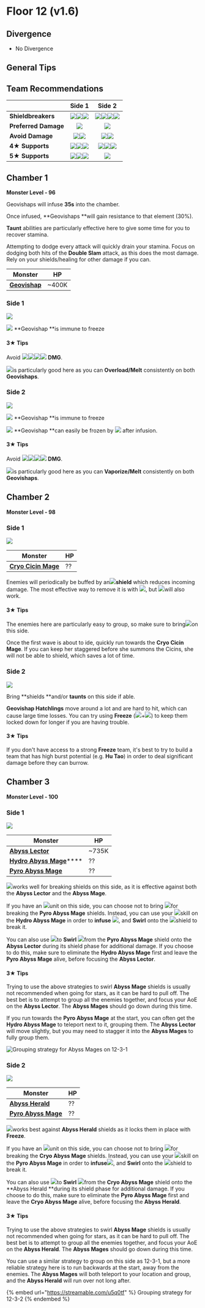 # Floor 12 (v1.6)

## Divergence

* No Divergence

## General Tips

## Team Recommendations

|                      |                                                                                                                        Side 1                                                                                                                       |                                                                                Side 2                                                                                |
| -------------------- | :-------------------------------------------------------------------------------------------------------------------------------------------------------------------------------------------------------------------------------------------------: | :------------------------------------------------------------------------------------------------------------------------------------------------------------------: |
| **Shieldbreakers**   |                                                             ![](../../.gitbook/assets/pyro_small.png)![](../../.gitbook/assets/hydro_small.png)![](../../.gitbook/assets/cryo_small.png)                                                            | ![](../../.gitbook/assets/pyro_small.png)![](../../.gitbook/assets/hydro_small.png)![](../../.gitbook/assets/cryo_small.png)![](../../.gitbook/assets/geo_small.png) |
| **Preferred Damage** |                                                                                                      ![](../../.gitbook/assets/pyro_small.png)                                                                                                      |                                                               ![](../../.gitbook/assets/pyro_small.png)                                                              |
| **Avoid Damage**     | ![](https://firebasestorage.googleapis.com/v0/b/gitbook-28427.appspot.com/o/assets%2F-MVAGyyACcSzyzfmgy7f%2Fsync%2Fe0472b52c548a7162a648c191cad9b7bbdf4498b.png?generation=1615182626170812\&alt=media)![](../../.gitbook/assets/electro_small.png) |                                          ![](../../.gitbook/assets/hydro_small.png)![](../../.gitbook/assets/geo_small.png)                                          |
| **4**★ **Supports**  |                                            ![](../../.gitbook/assets/ui_avataricon_bennett.png)![](../../.gitbook/assets/ui_avataricon_xiangling.png)![](../../.gitbook/assets/ui_avataricon_sucrose.png)                                           |       ![](../../.gitbook/assets/ui_avataricon_diona.png)![](../../.gitbook/assets/ui_avataricon_chongyun.png)![](../../.gitbook/assets/ui_avataricon_kaeya.png)      |
| **5**★ **Supports**  |                                           ![](../../.gitbook/assets/ui_avataricon_lumine_anemo.png)![](../../.gitbook/assets/ui_avataricon_venti.png)![](../../.gitbook/assets/ui_avataricon_zhongli.png)                                           |                                                         ![](../../.gitbook/assets/ui_avataricon_zhongli.png)                                                         |

## Chamber 1

**Monster Level - 96**

Geovishaps will infuse **35s** into the chamber.

Once infused, **Geovishaps **will gain resistance to that element (30%).

**Taunt** abilities are particularly effective here to give some time for you to recover stamina.

Attempting to dodge every attack will quickly drain your stamina. Focus on dodging both hits of the **Double Slam** attack, as this does the most damage. Rely on your shields/healing for other damage if you can.

| Monster                                                      | HP     |
| ------------------------------------------------------------ | ------ |
| ****[**Geovishap**](../../monsters/animals/geovishap.md)**** | \~400K |

### Side 1

![](<../../.gitbook/assets/12-1-1 (3).png>)

![](../../.gitbook/assets/cryo_small.png) **Geovishap **is immune to freeze

#### 3★ Tips

Avoid ![](../../.gitbook/assets/cryo_small.png)![](../../.gitbook/assets/electro_small.png)![](../../.gitbook/assets/geo_small.png)![](../../.gitbook/assets/physical_small.png)  **DMG**.

![](../../.gitbook/assets/pyro_small.png)is particularly good here as you can **Overload/Melt** consistently on both **Geovishaps**.

### Side 2

![](<../../.gitbook/assets/12-1-2 (3).png>)

![](../../.gitbook/assets/cryo_small.png) **Geovishap **is immune to freeze

![](../../.gitbook/assets/hydro_small.png) **Geovishap **can easily be frozen by ![](../../.gitbook/assets/cryo_small.png) after infusion.

#### 3★ Tips

Avoid ![](../../.gitbook/assets/hydro_small.png)![](../../.gitbook/assets/cryo_small.png)![](../../.gitbook/assets/geo_small.png)![](../../.gitbook/assets/physical_small.png)  **DMG**.

![](../../.gitbook/assets/pyro_small.png)is particularly good here as you can **Vaporize/Melt** consistently on both **Geovishaps**.

## Chamber 2

**Monster Level - 98**

### Side 1

![](<../../.gitbook/assets/12-2-1 (3).png>)

| Monster                                                                | HP |
| ---------------------------------------------------------------------- | -- |
| ****[**Cryo Cicin Mage**](../../monsters/fatui/cryo-cicin-mage.md)**** | ?? |

Enemies will periodically be buffed by an![](../../.gitbook/assets/cryo_small.png)**shield** which reduces incoming damage. The most effective way to remove it is with ![](../../.gitbook/assets/pyro_small.png), but ![](../../.gitbook/assets/electro_small.png)will also work.

#### 3★ Tips

The enemies here are particularly easy to group, so make sure to bring![](../../.gitbook/assets/anemo_small.png)on this side.

Once the first wave is about to ide, quickly run towards the **Cryo Cicin Mage**. If you can keep her staggered before she summons the Cicins, she will not be able to shield, which saves a lot of time.

### Side 2

![](<../../.gitbook/assets/12-2-2 (2).png>)

Bring **shields **and/or **taunts** on this side if able.

**Geovishap Hatchlings** move around a lot and are hard to hit, which can cause large time losses. You can try using **Freeze** (![](../../.gitbook/assets/hydro_small.png)+![](../../.gitbook/assets/cryo_small.png)) to keep them locked down for longer if you are having trouble.

#### 3★ Tips

If you don't have access to a strong **Freeze** team, it's best to try to build a team that has high burst potential (e.g. **Hu Tao**) in order to deal significant damage before they can burrow.

## Chamber 3

**Monster Level - 100**

### Side 1

![](<../../.gitbook/assets/12-3-1 (2).png>)

| Monster                                                                      | HP     |
| ---------------------------------------------------------------------------- | ------ |
| ****[**Abyss Lector**](../../monsters/abyss-order/abyss-lector.md)****       | \~735K |
| [**Hydro Abyss Mage**](../../monsters/abyss-order/hydro-abyss-mage.md)****   | ??     |
| ****[**Pyro Abyss Mage**](../../monsters/abyss-order/pyro-abyss-mage.md)**** | ??     |

![](../../.gitbook/assets/cryo_small.png)works well for breaking shields on this side, as it is effective against both the **Abyss Lector** and the **Abyss Mage**.

If you have an ![](../../.gitbook/assets/anemo_small.png)unit on this side, you can choose not to bring ![](../../.gitbook/assets/hydro_small.png)for breaking the **Pyro Abyss Mage** shields. Instead, you can use your ![](../../.gitbook/assets/anemo_small.png)skill on the **Hydro Abyss Mage** in order to **infuse** ![](../../.gitbook/assets/hydro_small.png), and **Swirl** onto the ![](../../.gitbook/assets/pyro_small.png)shield to break it.

You can also use ![](../../.gitbook/assets/anemo_small.png)to **Swirl** ![](../../.gitbook/assets/pyro_small.png)from the **Pyro Abyss Mage** shield onto the **Abyss Lector** during its shield phase for additional damage. If you choose to do this, make sure to eliminate the **Hydro Abyss Mage** first and leave the **Pyro Abyss Mage** alive, before focusing the **Abyss Lector**.

#### 3★ Tips

Trying to use the above strategies to swirl **Abyss Mage** shields is usually not recommended when going for stars, as it can be hard to pull off. The best bet is to attempt to group all the enemies together, and focus your AoE on the **Abyss Lector**. The **Abyss Mages** should go down during this time.

If you run towards the **Pyro Abyss Mage** at the start, you can often get the **Hydro Abyss Mage** to teleport next to it, grouping them. The **Abyss Lector** will move slightly, but you may need to stagger it into the **Abyss Mages** to fully group them.

![Grouping strategy for Abyss Mages on 12-3-1](../../.gitbook/assets/12-3-1\_grouping.gif)

### Side 2

![](<../../.gitbook/assets/12-3-2 (2).png>)

| Monster                                                                      | HP |
| ---------------------------------------------------------------------------- | -- |
| ****[**Abyss Herald**](../../monsters/abyss-order/abyss-herald.md)****       | ?? |
| ****[**Pyro Abyss Mage**](../../monsters/abyss-order/pyro-abyss-mage.md)**** | ?? |

![](../../.gitbook/assets/cryo_small.png)works best against **Abyss Herald** shields as it locks them in place with **Freeze**.

If you have an ![](../../.gitbook/assets/anemo_small.png)unit on this side, you can choose not to bring ![](../../.gitbook/assets/pyro_small.png)for breaking the **Cryo Abyss Mage** shields. Instead, you can use your ![](../../.gitbook/assets/anemo_small.png)skill on the **Pyro Abyss Mage** in order to **infuse**![](../../.gitbook/assets/pyro_small.png), and **Swirl** onto the ![](../../.gitbook/assets/cryo_small.png)shield to break it.

You can also use ![](../../.gitbook/assets/anemo_small.png)to **Swirl** ![](../../.gitbook/assets/cryo_small.png)from the **Cryo Abyss Mage** shield onto the **Abyss Herald **during its shield phase for additional damage. If you choose to do this, make sure to eliminate the **Pyro Abyss Mage** first and leave the **Cryo Abyss Mage** alive, before focusing the **Abyss Herald**.

#### 3★ Tips

Trying to use the above strategies to swirl **Abyss Mage** shields is usually not recommended when going for stars, as it can be hard to pull off. The best bet is to attempt to group all the enemies together, and focus your AoE on the **Abyss Herald**. The **Abyss Mages** should go down during this time.

You can use a similar strategy to group on this side as 12-3-1, but a more reliable strategy here is to run backwards at the start, away from the enemies. The **Abyss Mages** will both teleport to your location and group, and the **Abyss Herald** will run over not long after.

{% embed url="https://streamable.com/u5q0tf" %}
Grouping strategy for 12-3-2
{% endembed %}
